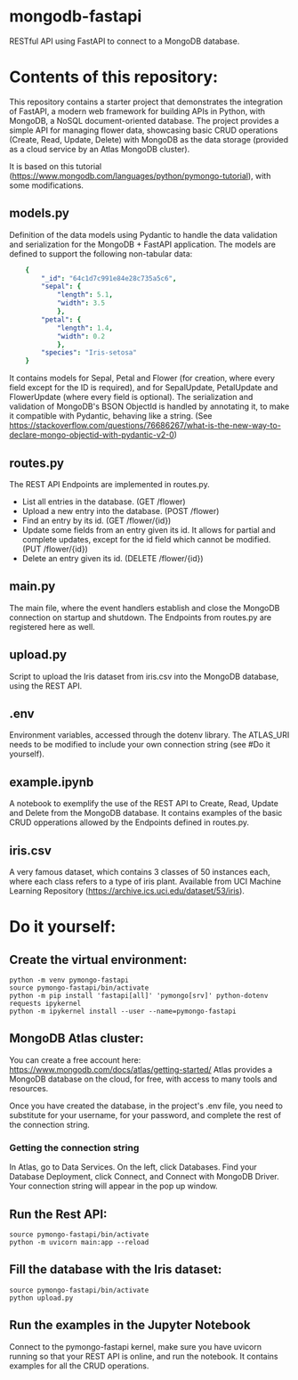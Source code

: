 # mongodb-fastapi
RESTful API using FastAPI to connect to a MongoDB database.

# Contents of this repository:
This repository contains a starter project that demonstrates the integration of FastAPI, a modern web framework for building APIs in Python, with MongoDB, a NoSQL document-oriented database. The project provides a simple API for managing flower data, showcasing basic CRUD operations (Create, Read, Update, Delete) with MongoDB as the data storage (provided as a cloud service by an Atlas MongoDB cluster).

It is based on this tutorial (https://www.mongodb.com/languages/python/pymongo-tutorial), with some modifications.

## models.py
Definition of the data models using Pydantic to handle the data validation and serialization for the MongoDB + FastAPI application.
The models are defined to support the following non-tabular data:
```yaml
    {
        "_id": "64c1d7c991e84e28c735a5c6",
        "sepal": {
            "length": 5.1,
            "width": 3.5
            },
        "petal": {
            "length": 1.4,
            "width": 0.2
            },
        "species": "Iris-setosa"
    }
```
It contains models for Sepal, Petal and Flower (for creation, where every field except for the ID is required), and for SepalUpdate, PetalUpdate and FlowerUpdate (where every field is optional).
The serialization and validation of MongoDB's BSON ObjectId is handled by annotating it, to make it compatible with Pydantic, behaving like a string.
(See https://stackoverflow.com/questions/76686267/what-is-the-new-way-to-declare-mongo-objectid-with-pydantic-v2-0)

## routes.py
The REST API Endpoints are implemented in routes.py. 
- List all entries in the database. (GET /flower)
- Upload a new entry into the database. (POST /flower)
- Find an entry by its id. (GET /flower/{id})
- Update some fields from an entry given its id. It allows for partial and complete updates, except for the id field which cannot be modified. (PUT /flower/{id})
- Delete an entry given its id. (DELETE /flower/{id})

## main.py
The main file, where the event handlers establish and close the MongoDB connection on startup and shutdown. The Endpoints from routes.py are registered here as well.

## upload.py
Script to upload the Iris dataset from iris.csv into the MongoDB database, using the REST API.

## .env
Environment variables, accessed through the dotenv library.
The ATLAS_URI needs to be modified to include your own connection string (see #Do it yourself).

## example.ipynb
A notebook to exemplify the use of the REST API to Create, Read, Update and Delete from the MongoDB database.
It contains examples of the basic CRUD opperations allowed by the Endpoints defined in routes.py.

## iris.csv
A very famous dataset, which contains 3 classes of 50 instances each, where each class refers to a type of iris plant.
Available from UCI Machine Learning Repository (https://archive.ics.uci.edu/dataset/53/iris).

# Do it yourself:
## Create the virtual environment:
```
python -m venv pymongo-fastapi
source pymongo-fastapi/bin/activate
python -m pip install 'fastapi[all]' 'pymongo[srv]' python-dotenv requests ipykernel
python -m ipykernel install --user --name=pymongo-fastapi
```

## MongoDB Atlas cluster:
You can create a free account here: 
https://www.mongodb.com/docs/atlas/getting-started/
Atlas provides a MongoDB database on the cloud, for free, with access to many tools and resources.

Once you have created the database, in the project's .env file, you need to substitute <username> for your username, <password> for your password, and complete the rest of the connection string. 

### Getting the connection string
In Atlas, go to Data Services. On the left, click Databases. Find your Database Deployment, click Connect, and Connect with MongoDB Driver. 
Your connection string will appear in the pop up window.

## Run the Rest API:
```
source pymongo-fastapi/bin/activate
python -m uvicorn main:app --reload
```

## Fill the database with the Iris dataset:
```
source pymongo-fastapi/bin/activate
python upload.py
```

## Run the examples in the Jupyter Notebook
Connect to the pymongo-fastapi kernel, make sure you have uvicorn running so that your REST API is online, and run the notebook.
It contains examples for all the CRUD operations.
